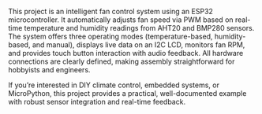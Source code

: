 This project is an intelligent fan control system using an ESP32 microcontroller. 
It automatically adjusts fan speed via PWM based on real-time temperature and humidity readings from AHT20 and BMP280 sensors. 
The system offers three operating modes (temperature-based, humidity-based, and manual), displays live data on an I2C LCD, monitors fan RPM, and provides touch button interaction with audio feedback. 
All hardware connections are clearly defined, making assembly straightforward for hobbyists and engineers.

If you’re interested in DIY climate control, embedded systems, or MicroPython, this project provides a practical, well-documented example with robust sensor integration and real-time feedback.
